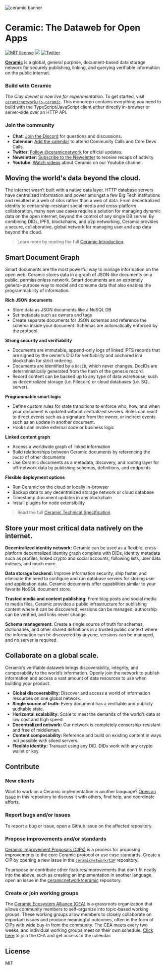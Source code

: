 ![ceramic banner](https://uploads-ssl.webflow.com/5e4b58d7f08158ece0209bbd/5f84620b52384d9ec5011a03_ceramicghheader.png)

# Ceramic: The Dataweb for Open Apps
[![MIT license](https://img.shields.io/badge/License-MIT-blue.svg)](https://lbesson.mit-license.org/)
[![](https://img.shields.io/badge/Chat%20on-Discord-orange.svg?style=flat)](https://discord.gg/6VRZpGP)
[![Twitter](https://img.shields.io/twitter/follow/ceramicnetwork?label=Follow&style=social)](https://twitter.com/ceramicnetwork) 

[**Ceramic**](http://ceramic.network) is a global, general purpose, document-based data storage network for securely publishing, linking, and querying verifiable information on the public internet.


### Build with Ceramic

*The Clay devnet is now live for experimentation.* To get started, visit [`ceramicnetwork/js-ceramic`](https://github.com/ceramicnetwork/js-ceramic). This monorepo contains everything you need to build with the TypeScript/JavaScript client either directly in-browser or server-side over an HTTP API.


### Join the community

- **Chat**: [Join the Discord](https://discord.gg/6VRZpGP) for questions and discussions.
- **Calendar**: [Add the calendar](https://calendar.google.com/calendar/b/3?cid=Y2VyYW1pYy5uZXR3b3JrX3JsNzFrcXZtNzE4ZGY4aWk2cDZzanNmbDdjQGdyb3VwLmNhbGVuZGFyLmdvb2dsZS5jb20) to attend Community Calls and Core Devs Calls.
- **Twitter**: [Follow @ceramicnetwork](http://twitter.com/ceramicnetwork) for official updates.
- **Newsletter**: [Subscribe to the Neweletter](http://ceramic.network) to receive recaps of activity.
- **Youtube**: [Watch videos](https://www.youtube.com/channel/UCgCLq5dx7sX-yUrrEbtYqVw) about Ceramic on our Youtube channel.


## Moving the world's data beyond the cloud. 

The internet wasn’t built with a native data layer. HTTP database servers have centralized information and power amongst a few Big Tech institutions and resulted in a web of silos rather than a web of data. From decentralized identity to censorship-resistant social media and cross-platform collaboration, many new use cases require a solution for managing dynamic data on the open internet, beyond the control of any single DB server. By combining DIDs, IPFS, blockchains, and p2p networking, Ceramic provides a secure, collaborative, global network for managing user and app data beyond the cloud.

> Learn more by reading the full [Ceramic Introduction](https://github.com/ceramicnetwork/ceramic/blob/master/OVERVIEW.md).


## Smart Document Graph

Smart documents are the most powerful way to manage information on the open web. Ceramic stores data in a graph of JSON-like documents on a public, permissionless network. Smart documents are an extremely general-purpose way to model and consume data that also enables the programmability of information.

**Rich JSON documents**
- Store data as JSON documents like a NoSQL DB
- Set metadata such as owners and tags
- Create separate documents for JSON schemas and reference the schema inside your document. Schemas are automatically enforced by the protocol.

**Strong security and verifiability**
- Documents are immutable, append-only logs of linked IPFS records that are signed by the owner’s DID for verifiability and anchored in a blockchain for strict ordering.
- Documents are identified by a `DocID`, which never changes. DocIDs are deterministically generated from the hash of the genesis record.
- Record content can be backed up to any type of data warehouse, such as decentralized storage (i.e. Filecoin) or cloud databases (i.e. SQL server).

**Programmable smart logic**
- Define custom rules for state transitions to enforce who, how, and when your document is updated without centralized servers. Rules can react to direct events such as a signature from the owner, or indirect events such as an update in another document.
- Hooks can invoke external code or business logic

**Linked content graph**
- Access a worldwide graph of linked information
- Build relationships between Ceramic documents by referencing the `DocID` of other documents
- Use Ceramic documents as a metadata, discovery, and routing layer for off-network data by publishing schemas, definitions, and endpoints

**Flexible deployment options**
- Run Ceramic on the cloud or locally in-browser
- Backup data to any decentralized storage network or cloud database
- Timestamp document updates in any blockchain
- Install plugins for node extensibility

> Read the full [Ceramic Technical Specification](https://github.com/ceramicnetwork/specs).


## Store your most critical data natively on the internet.

**Decentralized identity network:** Ceramic can be used as a flexible, cross-platform decentralized identity graph complete with DIDs, identity metadata such as profiles, linked crypto and social accounts, following lists, user data indexes, and much more.

**Data storage backend:** Improve information security, ship faster, and eliminate the need to configure and run database servers for storing user and application data. Ceramic documents offer capabilities similar to your favorite NoSQL document store.

**Trusted media and content publishing:** From blog posts and social media to media files, Ceramic provides a public infrastructure for publishing content where it can be discovered, versions can be managed, authorship can be verified, and links never change.

**Schema management:** Create a single source of truth for schemas, dictionaries, and other shared definitions in a trusted public context where the information can be discovered by anyone, versions can be managed, and no server is required.


## Collaborate on a global scale.
Ceramic’s verifiable dataweb brings discoverability, integrity, and composability to the world’s information. Openly join the network to publish information and access a vast amount of data resources to use when building your product.

- **Global discoverability:** Discover and access a world of information resources on one global network.
- **Single source of truth:** Every document has a verifiable and publicly auditable state.
- **Horizontal scalability:** Scale to meet the demands of the world’s data at low cost and high speed.
- **Decentralized network:** Our network is completely censorship-resistant and free of middlemen.
- **Content composability:** Reference and build on existing content in ways not possible with siloed servers.
- **Flexible identity:** Transact using any DID. DIDs work with any crypto wallet or key.


## Contribute

### New clients
Want to work on a Ceramic implementation in another language? [Open an issue](https://github.com/ceramicnetwork/ceramic/issues) in this repository to discuss it with others, find help, and coordinate efforts.

### Report bugs and/or issues
To report a bug or issue, open a Github issue on the affected repository.

### Propose improvements and/or standards 
[Ceramic Improvement Proposals (CIPs)](http://github.com/ceramicnetwork/cip) is a process for proposing improvements to the core Ceramic protocol or use case standards. Create a CIP by opening a new issue in the [`ceramicnetwork/CIP`](https://github.com/ceramicnetwork/CIP/issues) repository.

To propose or contribute other features/improvements that don't fit neatly into the above, such as creating an implementation in another language, open an issue in the [ceramicnetwork/ceramic](http://github.com/ceramicnetwork/ceramic/issues) repository.

### Create or join working groups

The [Ceramic Ecosystem Alliance (CEA)](http://github.com/ceramicnetwork/CEA) is a grassroots organization that allows community members to self-organize into topic-based working groups. These working groups allow members to closely collaborate on important issues and produce meaningful outcomes, often in the form of [CIPs](http://github.com/ceramicnetwork/CIP) with wide buy-in from the community. The CEA meets every two weeks, and individual working groups meet on their own schedule. [Click here](https://github.com/ceramicnetwork/CEA#join-the-cea) to join the CEA and get access to the calendar.

## License
MIT

